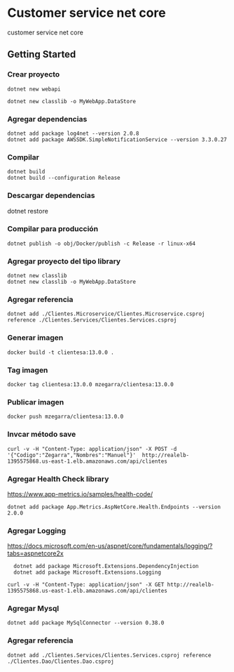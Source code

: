 # Customer service net core
customer service net core


## Getting Started


### Crear proyecto
```
dotnet new webapi
```

```
dotnet new classlib -o MyWebApp.DataStore
```

### Agregar dependencias
```
dotnet add package log4net --version 2.0.8
dotnet add package AWSSDK.SimpleNotificationService --version 3.3.0.27

```

### Compilar
```
dotnet build
dotnet build --configuration Release
```

### Descargar dependencias

dotnet restore

### Compilar para producción
```
dotnet publish -o obj/Docker/publish -c Release -r linux-x64
```

### Agregar proyecto del tipo library

```
dotnet new classlib
dotnet new classlib -o MyWebApp.DataStore
```

### Agregar referencia

```
dotnet add ./Clientes.Microservice/Clientes.Microservice.csproj reference ./Clientes.Services/Clientes.Services.csproj
```

### Generar imagen
```
docker build -t clientesa:13.0.0 .
```

### Tag imagen
```
docker tag clientesa:13.0.0 mzegarra/clientesa:13.0.0
```

### Publicar imagen
```
docker push mzegarra/clientesa:13.0.0
```

### Invcar método save
```
curl -v -H "Content-Type: application/json" -X POST -d '{"Codigo":"Zegarra","Nombres":"Manuel"}'  http://realelb-1395575868.us-east-1.elb.amazonaws.com/api/clientes
```

### Agregar Health Check library
https://www.app-metrics.io/samples/health-code/

```
dotnet add package App.Metrics.AspNetCore.Health.Endpoints --version 2.0.0
```


### Agregar Logging
https://docs.microsoft.com/en-us/aspnet/core/fundamentals/logging/?tabs=aspnetcore2x

```
  dotnet add package Microsoft.Extensions.DependencyInjection
  dotnet add package Microsoft.Extensions.Logging
```  

```
curl -v -H "Content-Type: application/json" -X GET http://realelb-1395575868.us-east-1.elb.amazonaws.com/api/clientes
```

### Agregar Mysql
```
dotnet add package MySqlConnector --version 0.38.0
```

### Agregar referencia

```
dotnet add ./Clientes.Services/Clientes.Services.csproj reference ./Clientes.Dao/Clientes.Dao.csproj
```